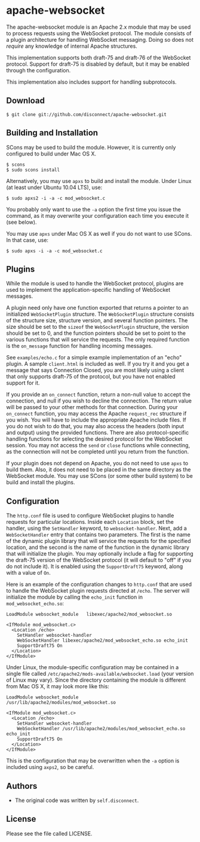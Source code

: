 # apache-websocket

The apache-websocket module is an Apache 2.x module that may be used to process
requests using the WebSocket protocol. The module consists of a plugin
architecture for handling WebSocket messaging. Doing so does not _require_ any
knowledge of internal Apache structures.

This implementation supports both draft-75 and draft-76 of the WebSocket
protocol. Support for draft-75 is disabled by default, but it may be enabled
through the configuration.

This implementation also includes support for handling subprotocols.

## Download

    $ git clone git://github.com/disconnect/apache-websocket.git

## Building and Installation

SCons may be used to build the module. However, it is currently only configured
to build under Mac OS X.

    $ scons
    $ sudo scons install

Alternatively, you may use `apxs` to build and install the module.  Under Linux
(at least under Ubuntu 10.04 LTS), use:

    $ sudo apxs2 -i -a -c mod_websocket.c

You probably only want to use the `-a` option the first time you issue the
command, as it may overwrite your configuration each time you execute it (see
below).

You may use `apxs` under Mac OS X as well if you do not want to use SCons. In
that case, use:

    $ sudo apxs -i -a -c mod_websocket.c

## Plugins

While the module is used to handle the WebSocket protocol, plugins are used to
implement the application-specific handling of WebSocket messages.

A plugin need only have one function exported that returns a pointer to an
initialized `WebSocketPlugin` structure. The `WebSocketPlugin` structure
consists of the structure size, structure version, and several function
pointers. The size should be set to the `sizeof` the `WebSocketPlugin`
structure, the version should be set to 0, and the function pointers should be
set to point to the various functions that will service the requests. The only
required function is the `on_message` function for handling incoming messages.

See `examples/echo.c` for a simple example implementation of an "echo" plugin.
A sample `client.html` is included as well. If you try it and you get a message
that says Connection Closed, you are most likely using a client that only
supports draft-75 of the protocol, but you have not enabled support for it.

If you provide an `on_connect` function, return a non-null value to accept the
connection, and null if you wish to decline the connection. The return value
will be passed to your other methods for that connection. During your
`on_connect` function, you may access the Apache `request_rec` structure if you
wish. You will have to include the appropriate Apache include files. If you do
not wish to do that, you may also access the headers (both input and output)
using the provided functions. There are also protocol-specific handling
functions for selecting the desired protocol for the WebSocket session. You
may not access the `send` or `close` functions while connecting, as the
connection will not be completed until you return from the function.

If your plugin does not depend on Apache, you do not need to use `apxs` to
build them. Also, it does not need to be placed in the same directory as the
WebSocket module. You may use SCons (or some other build system) to be build
and install the plugins.

## Configuration

The `http.conf` file is used to configure WebSocket plugins to handle requests
for particular locations. Inside each `Location` block, set the handler, using
the `SetHandler` keyword, to `websocket-handler`. Next, add a
`WebSocketHandler` entry that contains two parameters. The first is the name of
the dynamic plugin library that will service the requests for the specified
location, and the second is the name of the function in the dynamic library
that will initialize the plugin. You may optionally include a flag for
supporting the draft-75 version of the WebSocket protocol (it will default to
"off" if you do not include it). It is enabled using the `SupportDraft75`
keyword, along with a value of `On`.

Here is an example of the configuration changes to `http.conf` that are used to
handle the WebSocket plugin requests directed at `/echo`. The server will
initialize the module by calling the `echo_init` function in
`mod_websocket_echo.so`:

    LoadModule websocket_module   libexec/apache2/mod_websocket.so

    <IfModule mod_websocket.c>
      <Location /echo>
        SetHandler websocket-handler
        WebSocketHandler libexec/apache2/mod_websocket_echo.so echo_init
        SupportDraft75 On
      </Location>
    </IfModule>

Under Linux, the module-specific configuration may be contained in a single
file called `/etc/apache2/mods-available/websocket.load` (your version of Linux
may vary). Since the directory containing the module is different from Mac OS
X, it may look more like this:

    LoadModule websocket_module   /usr/lib/apache2/modules/mod_websocket.so

    <IfModule mod_websocket.c>
      <Location /echo>
        SetHandler websocket-handler
        WebSocketHandler /usr/lib/apache2/modules/mod_websocket_echo.so echo_init
        SupportDraft75 On
      </Location>
    </IfModule>

This is the configuration that may be overwritten when the `-a` option is
included using `axps2`, so be careful.

## Authors

* The original code was written by `self.disconnect`.

## License

Please see the file called LICENSE.
